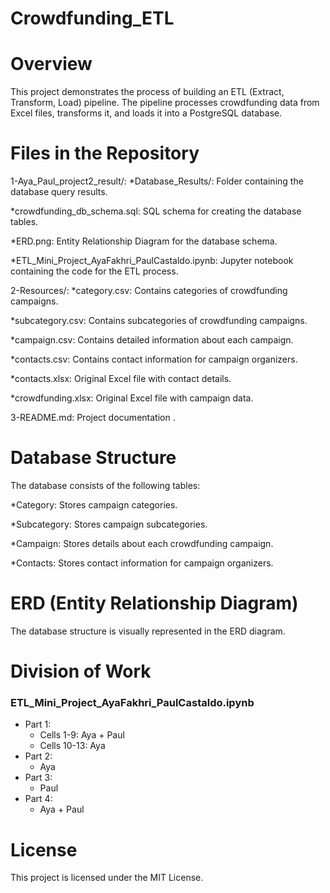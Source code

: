 # Crowdfunding_ETL


# Overview
This project demonstrates the process of building an ETL (Extract, Transform, Load) pipeline. The pipeline processes crowdfunding data from Excel files, transforms it, and loads it into a PostgreSQL database.

# Files in the Repository

1-Aya_Paul_project2_result/:
*Database_Results/: Folder containing the database query results.


*crowdfunding_db_schema.sql: SQL schema for creating the database tables.



*ERD.png: Entity Relationship Diagram for the database schema.



*ETL_Mini_Project_AyaFakhri_PaulCastaldo.ipynb: Jupyter notebook containing the code for the ETL process.






2-Resources/:
*category.csv: Contains categories of crowdfunding campaigns.


*subcategory.csv: Contains subcategories of crowdfunding campaigns.


*campaign.csv: Contains detailed information about each campaign.


*contacts.csv: Contains contact information for campaign organizers.


*contacts.xlsx: Original Excel file with contact details.


*crowdfunding.xlsx: Original Excel file with campaign data.




3-README.md: Project documentation .


# Database Structure
The database consists of the following tables:

*Category: Stores campaign categories.

*Subcategory: Stores campaign subcategories.

*Campaign: Stores details about each crowdfunding campaign.

*Contacts: Stores contact information for campaign organizers.


# ERD (Entity Relationship Diagram)
The database structure is visually represented in the ERD diagram.

# Division of Work
### ETL_Mini_Project_AyaFakhri_PaulCastaldo.ipynb
* Part 1:
  - Cells 1-9: Aya + Paul
  - Cells 10-13: Aya
* Part 2:
  - Aya
* Part 3:
  - Paul
* Part 4:
  - Aya + Paul



# License
This project is licensed under the MIT License.

